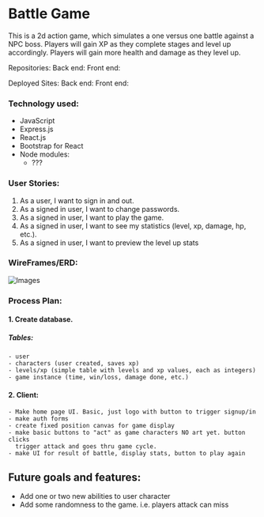 # Battle Game

This is a 2d action game, which simulates a one versus one battle against a NPC boss.
Players will gain XP as they complete stages and level up accordingly. Players will
gain more health and damage as they level up.

Repositories:
Back end:
Front end:

Deployed Sites:
Back end:
Front end:

### Technology used:
  - JavaScript
  - Express.js
  - React.js
  - Bootstrap for React
  - Node modules:
    - ???

### User Stories:
1. As a user, I want to sign in and out.
2. As a signed in user, I want to change passwords.
3. As a signed in user, I want to play the game.
4. As a signed in user, I want to see my statistics (level, xp, damage, hp, etc.).
5. As a signed in user, I want to preview the level up stats

### WireFrames/ERD:
![Images]("https://imgur.com/hh2729K")

### Process Plan:

#### 1. Create database.
  ##### Tables:
    - user
    - characters (user created, saves xp)
    - levels/xp (simple table with levels and xp values, each as integers)
    - game instance (time, win/loss, damage done, etc.)

#### 2. Client:
    - Make home page UI. Basic, just logo with button to trigger signup/in
    - make auth forms
    - create fixed position canvas for game display
    - make basic buttons to "act" as game characters NO art yet. button clicks
      trigger attack and goes thru game cycle.
    - make UI for result of battle, display stats, button to play again


## Future goals and features:
  - Add one or two new abilities to user character
  - Add some randomness to the game. i.e. players attack can miss
